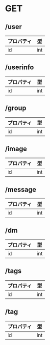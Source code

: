 # GET

## /user

| プロパティ          | 型         |
|-------------------|------------|
| id                | int        |


## /userinfo

| プロパティ          | 型         |
|-------------------|------------|
| id                | int        |


## /group

| プロパティ      | 型               |
|---------------|------------------|
| id            | int              |


## /image

| プロパティ      | 型               |
|---------------|------------------|
| id            | int              |


## /message

| プロパティ      | 型               |
|---------------|------------------|
| id            | int              |


## /dm

| プロパティ           | 型               |
|--------------------|------------------|
| id                 | int              |


## /tags

| プロパティ      | 型               |
|---------------|------------------|
| id            | int              |


## /tag

| プロパティ      | 型               |
|---------------|------------------|
| id            | int              |

